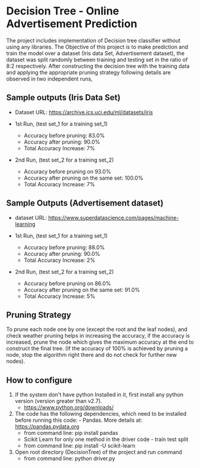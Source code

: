 # Decision Tree - Online Advertisement Prediction

The project includes implementation of Decision tree classifier without using any libraries. The Objective of this project is to make prediction and train the model over a dataset (Iris data Set, Advertisement dataset), the dataset was split randomly between training and testing set in the ratio of 8:2 respectively. After constructing the decision tree with the training data and applying the appropriate pruning strategy following details are observed in two independent runs,

## Sample outputs (Iris Data Set)

* Dataset URL: https://archive.ics.uci.edu/ml/datasets/iris

* 1st Run, (test set_1 for a training set_1)
    * Accuracy before pruning: 83.0%
    * Accuracy after pruning: 90.0%
	* Total Accuracy Increase: 7%

* 2nd Run, (test set_2 for a training set_2)
	* Accuracy before pruning on 93.0%
	* Accuracy after pruning on the same set: 100.0%
	* Total Accuracy Increase: 7%

## Sample Outputs (Advertisement dataset)

* dataset URL: https://www.superdatascience.com/pages/machine-learning

* 1st Run, (test set_1 for a training set_1)
	* Accuracy before pruning: 88.0%
	* Accuracy after pruning: 90.0%
	* Total Accuracy Increase: 2%

* 2nd Run, (test set_2 for a training set_2)
	* Accuracy before pruning on 86.0%
	* Accuracy after pruning on the same set: 91.0%
	* Total Accuracy Increase: 5%

## Pruning Strategy
To prune each node one by one (except the root and the leaf nodes), and check weather pruning helps in increasing the accuracy, if the accuracy is increased, prune the node which gives the maximum accuracy at the end to construct the final tree. (If the accuracy of 100% is achieved by pruning a node, stop the algorithm right there and do not check for further new nodes).


## How to configure
1) If the system don't have python Installed in it, first install any python version (version greater than v2.7).
	- https://www.python.org/downloads/
2) The code has the following dependencies, which need to be installed before running this code:
        - Pandas. More details at: https://pandas.pydata.org
	- from command line: pip install pandas
	- Scikit Learn for only one method in the driver code - train test split 
	- from command line: pip install -U scikit-learn
3) Open root directory (DecisionTree) of the project and run command
	- from command line: python driver.py
